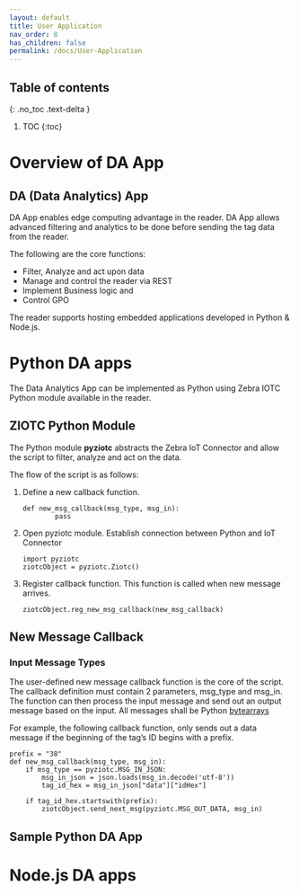 ```yaml
---
layout: default
title: User Application
nav_order: 8
has_children: false
permalink: /docs/User-Application
---
```


## Table of contents
{: .no_toc .text-delta }

1. TOC
{:toc}

# Overview of DA App

## DA (Data Analytics) App

DA App enables edge computing advantage in the reader. DA App allows advanced filtering and analytics to be done before sending the tag data from the reader. 

The following are the core functions:

 - Filter, Analyze and act upon data 
 - Manage and control the reader via REST 
 - Implement Business logic and 
 - Control GPO

The reader supports hosting embedded applications developed in Python & Node.js.

# Python DA apps
The Data Analytics App can be implemented as Python using Zebra IOTC Python module available in the reader.

## ZIOTC Python Module
The Python module **pyziotc** abstracts the Zebra IoT Connector and allow the script to filter, analyze and act on the data.

The flow of the script is as follows:

 1. Define a new callback function.
	```
    def new_msg_callback(msg_type, msg_in):
    	    pass
	```
 2. Open pyziotc module. Establish connection between Python and IoT Connector
	```
    import pyziotc
    ziotcObject = pyziotc.Ziotc()
	```

 3. Register callback function. This function is called when new message arrives.
	```
    ziotcObject.reg_new_msg_callback(new_msg_callback)
	```
 
 ## New Message Callback

### Input Message Types
The user-defined new message callback function is the core of the script. The callback definition must contain 2 parameters, msg_type and msg_in. The function can then process the input message and send out an output message based on the input. All messages shall be Python  [bytearrays](https://docs.python.org/3/library/stdtypes.html#bytearray)

For example, the following callback function, only sends out a data message if the beginning of the tag’s ID begins with a prefix.

```
prefix = "38"
def new_msg_callback(msg_type, msg_in):
    if msg_type == pyziotc.MSG_IN_JSON:
        msg_in_json = json.loads(msg_in.decode('utf-8'))
        tag_id_hex = msg_in_json["data"]["idHex"]

    if tag_id_hex.startswith(prefix):
        ziotcObject.send_next_msg(pyziotc.MSG_OUT_DATA, msg_in) 
```

## Sample Python DA App



# Node.js DA apps



